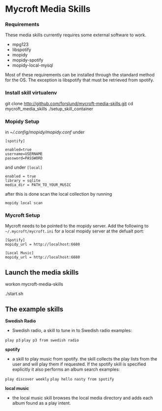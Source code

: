 Mycroft Media Skills
=====================

### Requirements

These media skills currently requires some external software to work.

- mpg123
- libspotify
- mopidy
- mopidy-spotify
- mopidy-local-mysql

Most of these requirements can be installed through the standard method for the OS. The exception is libspotify that must be retrieved from spotify.

### Install skill virtualenv

git clone http://github.com/forslund/mycroft-media-skills.git
cd mycroft_media_skills
./setup_skill_container

### Mopidy Setup

in *~/.config/mopidy/mopidy.conf* under

`[spotify] `

```
enabled=true
username=USERNAME
password=PASSWORD
```

and under
` [local] `

```
enabled = true
library = sqlite
media_dir = PATH_TO_YOUR_MUSIC
```

after this is done scan the local collection by running

` mopidy local scan `

### Mycroft Setup

Mycroft needs to be pointed to the mopidy server. Add the following to `~/.mycroft/mycroft.ini` for a local mopidy server at the defualt port:

```
[Spotify]
mopidy_url = http://localhost:6680

[Local Music]
mopidy_url = http://localhost:6680
```

## Launch the media skills

workon mycroft-media-skills

./start.sh


## The example skills
**Swedish Radio**
- Swedish radio, a skill to tune in to Swedish radio
examples:

`play p3`
`play p3 from swedish radio`

**spotify**
- a skill to play music from spotify. the skill collects the play lists from the user and will play them if requested. If the spotify skill is specified explicitly it also performs an album search
examples:

`play discover weekly`
`play hello nasty from spotify`

**local music**
- the local music skill browses the local media directory and adds each album found as a play intent.


